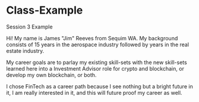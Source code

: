 # Class-Example
Session 3 Example

Hi! My name is James "Jim" Reeves from Sequim WA. My background consists of 15 years in the aerospace industry followed
by years in the real estate industry.

My career goals are to parlay my existing skill-sets with the new skill-sets learned here into a Investment Advisor
role for crypto and blockchain, or develop my own blockchain, or both.

I chose FinTech as a career path because I see nothing but a bright future in it, I am really interested in it, and this
will future proof my career as well.
